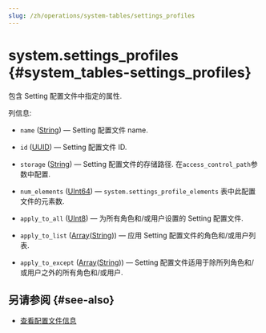 ```yaml
---
slug: /zh/operations/system-tables/settings_profiles
---
```

# system.settings_profiles {#system_tables-settings_profiles}

包含 Setting 配置文件中指定的属性.

列信息:
-    `name` ([String](../../sql-reference/data-types/string.md)) — Setting 配置文件 name.

-    `id` ([UUID](../../sql-reference/data-types/uuid.md)) — Setting 配置文件 ID.

-    `storage` ([String](../../sql-reference/data-types/string.md)) — Setting 配置文件的存储路径. 在`access_control_path`参数中配置.

-    `num_elements` ([UInt64](../../sql-reference/data-types/int-uint.md)) — `system.settings_profile_elements` 表中此配置文件的元素数.

-    `apply_to_all` ([UInt8](../../sql-reference/data-types/int-uint.md#uint-ranges)) — 为所有角色和/或用户设置的 Setting 配置文件.

-    `apply_to_list` ([Array](../../sql-reference/data-types/array.md)([String](../../sql-reference/data-types/string.md))) — 应用 Setting 配置文件的角色和/或用户列表. 

-    `apply_to_except` ([Array](../../sql-reference/data-types/array.md)([String](../../sql-reference/data-types/string.md))) — Setting 配置文件适用于除所列角色和/或用户之外的所有角色和/或用户.

## 另请参阅 {#see-also}

-   [查看配置文件信息](../../sql-reference/statements/show.md#show-profiles-statement)


